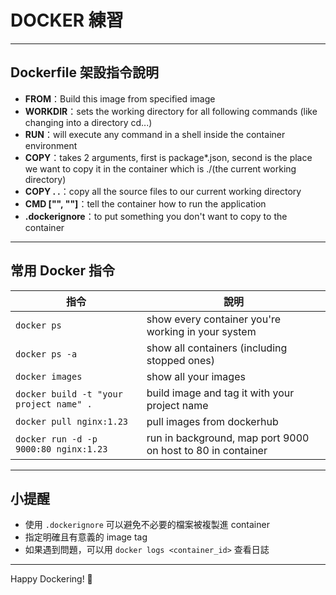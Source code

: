 # DOCKER 練習

---

## Dockerfile 架設指令說明

-   **FROM**：Build this image from specified image
-   **WORKDIR**：sets the working directory for all following commands (like changing into a directory cd...)
-   **RUN**：will execute any command in a shell inside the container environment
-   **COPY**：takes 2 arguments, first is package\*.json, second is the place we want to copy it in the container which is ./(the current working directory)
-   **COPY . .**：copy all the source files to our current working directory
-   **CMD ["", ""]**：tell the container how to run the application
-   **.dockerignore**：to put something you don't want to copy to the container

---

## 常用 Docker 指令

| 指令                                    | 說明                                                        |
| --------------------------------------- | ----------------------------------------------------------- |
| `docker ps`                             | show every container you're working in your system          |
| `docker ps -a`                          | show all containers (including stopped ones)                |
| `docker images`                         | show all your images                                        |
| `docker build -t "your project name" .` | build image and tag it with your project name               |
| `docker pull nginx:1.23`                | pull images from dockerhub                                  |
| `docker run -d -p 9000:80 nginx:1.23`   | run in background, map port 9000 on host to 80 in container |

---

## 小提醒

-   使用 `.dockerignore` 可以避免不必要的檔案被複製進 container
-   指定明確且有意義的 image tag
-   如果遇到問題，可以用 `docker logs <container_id>` 查看日誌

---

Happy Dockering! 🚀
